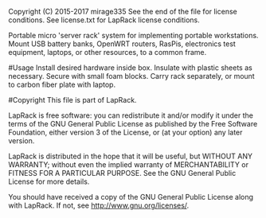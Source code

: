 Copyright (C) 2015-2017 mirage335
See the end of the file for license conditions.
See license.txt for LapRack license conditions.

Portable micro 'server rack' system for implementing portable workstations. Mount USB battery banks, OpenWRT routers, RasPis, electronics test equipment, laptops, or other resources, to a common frame.

#Usage
Install desired hardware inside box. Insulate with plastic sheets as necessary. Secure with small foam blocks. Carry rack separately, or mount to carbon fiber plate with laptop.


#Copyright
This file is part of LapRack.

LapRack is free software: you can redistribute it and/or modify
it under the terms of the GNU General Public License as published by
the Free Software Foundation, either version 3 of the License, or
(at your option) any later version.

LapRack is distributed in the hope that it will be useful,
but WITHOUT ANY WARRANTY; without even the implied warranty of
MERCHANTABILITY or FITNESS FOR A PARTICULAR PURPOSE.  See the
GNU General Public License for more details.

You should have received a copy of the GNU General Public License
along with LapRack.  If not, see <http://www.gnu.org/licenses/>.
